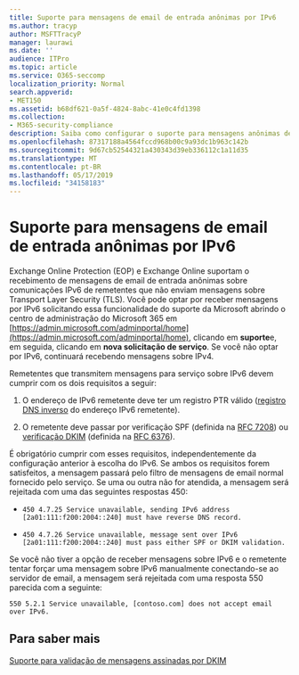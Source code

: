 ```yaml
---
title: Suporte para mensagens de email de entrada anônimas por IPv6
ms.author: tracyp
author: MSFTTracyP
manager: laurawi
ms.date: ''
audience: ITPro
ms.topic: article
ms.service: O365-seccomp
localization_priority: Normal
search.appverid:
- MET150
ms.assetid: b68df621-0a5f-4824-8abc-41e0c4fd1398
ms.collection:
- M365-security-compliance
description: Saiba como configurar o suporte para mensagens anônimas de fontes IPv6 para o Exchange Online Protection e o Exchange Online.
ms.openlocfilehash: 87317188a4564fccd968b00c9a93dc1b963c142b
ms.sourcegitcommit: 9d67cb52544321a430343d39eb336112c1a11d35
ms.translationtype: MT
ms.contentlocale: pt-BR
ms.lasthandoff: 05/17/2019
ms.locfileid: "34158183"
---
```

# <a name="support-for-anonymous-inbound-email-messages-over-ipv6"></a>Suporte para mensagens de email de entrada anônimas por IPv6

Exchange Online Protection (EOP) e Exchange Online suportam o recebimento de mensagens de email de entrada anônimas sobre comunicações IPv6 de remetentes que não enviam mensagens sobre Transport Layer Security (TLS). Você pode optar por receber mensagens por IPv6 solicitando essa funcionalidade do suporte da Microsoft abrindo o centro de administração do Microsoft 365 em [https://admin.microsoft.com/adminportal/home](https://admin.microsoft.com/adminportal/home), clicando em **suporte**e, em seguida, clicando em **nova solicitação de serviço**. Se você não optar por IPv6, continuará recebendo mensagens sobre IPv4.
  
Remetentes que transmitem mensagens para serviço sobre IPv6 devem cumprir com os dois requisitos a seguir:
  
1. O endereço de IPv6 remetente deve ter um registro PTR válido ([registro DNS inverso](https://en.wikipedia.org/wiki/Reverse_DNS_lookup) do endereço IPv6 remetente). 
    
2. O remetente deve passar por verificação SPF (definida na [RFC 7208](https://tools.ietf.org/html/rfc7208)) ou [verificação DKIM](http://dkim.org/) (definida na [RFC 6376](https://www.rfc-editor.org/rfc/rfc6376.txt)).
    
É obrigatório cumprir com esses requisitos, independentemente da configuração anterior à escolha do IPv6. Se ambos os requisitos forem satisfeitos, a mensagem passará pelo filtro de mensagens de email normal fornecido pelo serviço. Se uma ou outra não for atendida, a mensagem será rejeitada com uma das seguintes respostas 450:
  
-  `450 4.7.25 Service unavailable, sending IPv6 address [2a01:111:f200:2004::240] must have reverse DNS record.`
    
-  `450 4.7.26 Service unavailable, message sent over IPv6 [2a01:111:f200:2004::240] must pass either SPF or DKIM validation.`
    
Se você não tiver a opção de receber mensagens sobre IPv6 e o remetente tentar forçar uma mensagem sobre IPv6 manualmente conectando-se ao servidor de email, a mensagem será rejeitada com uma resposta 550 parecida com a seguinte:
  
 `550 5.2.1 Service unavailable, [contoso.com] does not accept email over IPv6.`
  
## <a name="for-more-information"></a>Para saber mais

[Suporte para validação de mensagens assinadas por DKIM](support-for-validation-of-dkim-signed-messages.md)
  

